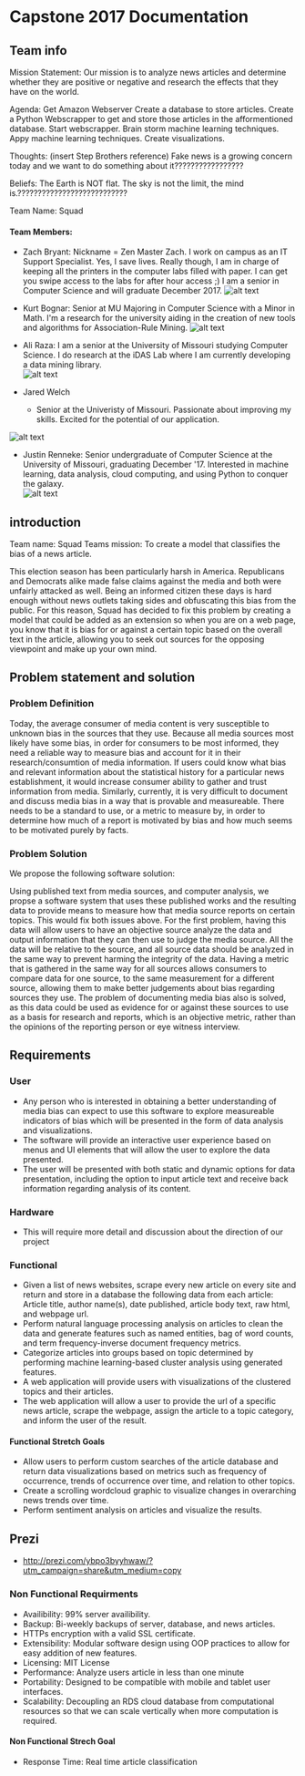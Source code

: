 # Capstone 2017 Documentation

## Team info

Mission Statement: Our mission is to analyze news articles and determine whether they are positive or negative and research the effects that they have on the world.

Agenda: Get Amazon Webserver
	Create a database to store articles.
	Create a Python Webscrapper to get and store those articles in the afformentioned database.
	Start webscrapper.
	Brain storm machine learning techniques. 
	Appy machine learning techniques. 
	Create visualizations.
	
	

Thoughts: (insert Step Brothers reference) Fake news is a growing concern today and we want to do something about it?????????????????

Beliefs: The Earth is NOT flat. The sky is not the limit, the mind is.???????????????????????????

Team Name: Squad

#### Team Members:
- Zach Bryant: Nickname = Zen Master Zach. I work on campus as an IT Support Specialist. Yes, I save lives. Really though, I am in charge of keeping all the printers in the computer labs filled with paper. I can get you swipe access to the labs for after hour access ;) I am a senior in Computer Science and will graduate December 2017.
![alt text](pictures/zach.jpg "Zach Bryant")

- Kurt Bognar: Senior at MU Majoring in Computer Science with a Minor in Math. I'm a research for the university aiding in the creation of new tools and algorithms for Association-Rule Mining.
![alt text](pictures/kurt.jpg "Kurt Bognar")

- Ali Raza: I am a senior at the University of Missouri studying Computer Science. I do research at the iDAS Lab where I am currently developing a data mining library.   
![alt text](pictures/ali.jpg "Ali Raza")

- Jared Welch

	- Senior at the Univeristy of Missouri. Passionate about improving my skills. Excited for the potential of our application. 

![alt text](pictures/jared.png "Jared Welch")

- Justin Renneke: Senior undergraduate of Computer Science at the University of Missouri, graduating December '17.  Interested in machine learning, data analysis, cloud computing, and using Python to conquer the galaxy.      
![alt text](pictures/justin.png "Justin Renneke")

## introduction
Team name: Squad
Teams mission: To create a model that classifies the bias of a news article.

This election season has been particularly harsh in America. Republicans
and Democrats alike made false claims against the media and both were
unfairly attacked as well. Being an informed citizen these days is hard
enough without news outlets taking sides and obfuscating this bias from
the public. For this reason, Squad has decided to fix this problem by
creating a model that could be added as an extension so when you are
on a web page, you know that it is bias for or against a certain topic
based on the overall text in the article, allowing you to seek out sources
for the opposing viewpoint and make up your own mind.

## Problem statement and solution

### Problem Definition

Today, the average consumer of media content is very susceptible to unknown bias in the sources that they use. Because all media sources
most likely have some bias, in order for consumers to be most informed, they need a reliable way to measure bias and account for it in
their research/consumtion of media information. If users could know what bias and relevant information about the statistical history for
a particular news establishment, it would increase consumer ability to gather and trust information from media.
Similarly, currently, it is very difficult to document and discuss media bias in a way that is provable and measureable. There needs to be
a standard to use, or a metric to measure by, in order to determine how much of a report is motivated by bias and how much seems to be motivated purely by facts.

### Problem Solution

We propose the following software solution:

Using published text from media sources, and computer analysis, we propse a software system that uses these published works and
the resulting data to provide means to measure how that media source reports on certain topics. This would fix both issues above.
For the first problem, having this data will allow users to have an objective source analyze the data and output information that they can
then use to judge the media source. All the data will be relative to the source, and all source data should be analyzed in the same
way to prevent harming the integrity of the data. Having a metric that is gathered in the same way for all sources allows consumers to
compare data for one source, to the same measurement for a different source, allowing them to make better judgements about bias regarding
sources they use.
The problem of documenting media bias also is solved, as this data could be used as evidence for or against these sources to use as
a basis for research and reports, which is an objective metric, rather than the opinions of the reporting person or eye witness
interview.

## Requirements
### User
* Any person who is interested in obtaining a better understanding of media bias can expect to use this software to explore measureable indicators of bias which will be presented in the form of data analysis and visualizations.
* The software will provide an interactive user experience based on menus and UI elements that will allow the user to explore the data presented.
* The user will be presented with both static and dynamic options for data presentation, including the option to input article text and receive back information regarding analysis of its content.

### Hardware  
* This will require more detail and discussion about the direction of our project

### Functional
* Given a list of news websites, scrape every new article on every site and return and store in a database the following data from each article: Article title, author name(s), date published, article body text, raw html, and webpage url.
* Perform natural language processing analysis on articles to clean the data and generate features such as named entities, bag of word counts, and term frequency-inverse document frequency metrics.
* Categorize articles into groups based on topic determined by performing machine learning-based cluster analysis using generated features.
* A web application will provide users with visualizations of the clustered topics and their articles.
* The web application will allow a user to provide the url of a specific news article, scrape the webpage, assign the article to a topic category, and inform the user of the result.  
#### Functional Stretch Goals
* Allow users to perform custom searches of the article database and return data visualizations based on metrics such as frequency of occurrence, trends of occurrence over time, and relation to other topics.
* Create a scrolling wordcloud graphic to visualize changes in overarching news trends over time.
* Perform sentiment analysis on articles and visualize the results.


## Prezi
* http://prezi.com/ybpo3byyhwaw/?utm_campaign=share&utm_medium=copy

### Non Functional Requirments
* Availibility: 99% server availibility.
* Backup: Bi-weekly backups of server, database, and news articles. 
* HTTPs encryption with a valid SSL certificate.
* Extensibility: Modular software design using OOP practices to allow for easy addition of new features.
* Licensing: MIT License 
* Performance: Analyze users article in less than one minute
* Portability: Designed to be compatible with mobile and tablet user interfaces.
* Scalability: Decoupling an RDS cloud database from computational resources so that we can scale vertically when more computation is required.

#### Non Functional Strech Goal
* Response Time: Real time article classification
